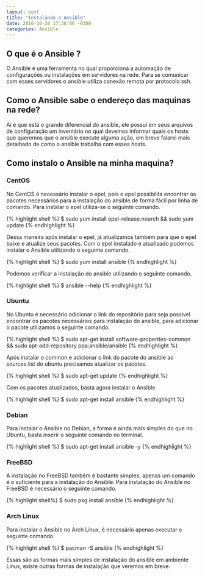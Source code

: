 ```yaml
---
layout: post
title: "Instalando o Ansible"
date: 2016-10-30 17:36:00 -0300
categories: Ansible
---
```


## O que é o Ansible ?

O Ansible é uma ferramenta no qual proporciona a automação de configurações ou instalações em servidores na rede. Para se comunicar com esses servidores o ansible utiliza conexão remota por protocolo ssh.

## Como o Ansible sabe o endereço das maquinas na rede?

Aí é que está o grande diferencial do ansible, ele possui em seus arquivos de configuração um inventário no qual devemos informar quais os hosts que queremos que o ansible execute alguma ação, em breve falarei mais detalhado de como o ansible trabalha com esses hosts.

## Como instalo o Ansible na minha maquina?

### CentOS

No CentOS é necessário instalar o epel, pois o epel possibilita encontrar os pacotes necessários para a instalação do ansible de forma fácil por linha de comando.
Para instalar o epel utiliza-se o seguinte comando.

{% highlight shell %}
$ sudo yum install epel-release.noarch && sudo yum update
{% endhighlight %}

Dessa maneira após instalar o epel, já atualizamos também para que o epel baixe e atualize seus pacotes. Com o epel instalado e atualizado podemos instalar o Ansible utilizando o seguinte comando.

{% highlight shell %}
$ sudo yum install ansible
{% endhighlight %}

Podemos verificar a instalação do ansible utilizando o seguinte comando.

{% highlight shell %}
$ ansible --help
{% endhighlight %}

### Ubuntu

No Ubuntu é necessário adicionar o link do repositório para seja possivel encontrar os pacotes necessários para instalação do ansible, para adicionar o pacote utilizamos o seguinte comando.

{% highlight shell %}
$ sudo apt-get install software-properties-common && sudo apt-add-repository ppa:ansible/ansible
{% endhighlight %}

Após instalar o common e adicionar o link do pacote do ansible ao sources.list do ubuntu precisamos atualizar os pacotes.

{% highlight shell %}
$ sudo apt-get update
{% endhighlight %}

Com os pacotes atualizados, basta agora instalar o Ansible.

{% highlight shell %}
$ sudo apt-get install ansible
{% endhighlight %}

### **Debian**

Para instalar o Ansible no Debian, a forma é ainda mais simples do que no Ubuntu, basta inserir o seguinte comando no terminal.

{% highlight shell %}
$ sudo apt-get install ansible -y
{% endhighlight %}

### **FreeBSD**

A instalação no FreeBSD também é bastante simples, apenas um comando é o suficiente para a instalação do Ansible. Para instalação do Ansible no FreeBSD é necessário o seguinte comando.

{% highlight shell%}
$ sudo pkg install ansible
{% endhighlight %}

### **Arch Linux**

Para instalar o Ansible no Arch Linux, é necessário apenas executar o seguinte comando.

{% highlight shell %}
$ pacman -S ansible
{% endhighlight %}

Essas são as formas mais simples de instalação do ansible em ambiente Linux, existe outras formas de instalação que veremos em breve.
